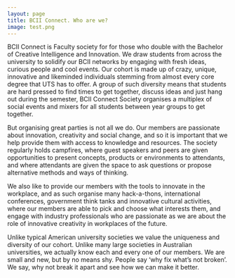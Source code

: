 ```yaml
---
layout: page
title: BCII Connect. Who are we?
image: test.png
---
```

BCII Connect is Faculty society for for those who double with the Bachelor of Creative Intelligence and Innovation. We draw students from across the university to solidify our BCII networks by engaging with fresh ideas, curious people and cool events. Our cohort is made up of crazy, unique, innovative and likeminded individuals stemming from almost every core degree that UTS has to offer. A group of such diversity means that students are hard pressed to find times to get together, discuss ideas and just hang out during the semester, BCII Connect Society organises a multiplex of social events and mixers for all students between year groups to get together.  
  
But organising great parties is not all we do. Our members are passionate about innovation, creativity and social change, and so it is important that we help provide them with access to knowledge and resources. The society regularly holds campfires, where guest speakers and peers are given opportunities to present concepts, products or environments to attendants, and where attendants are given the space to ask questions or propose alternative methods and ways of thinking.   
  
We also like to provide our members with the tools to innovate in the workplace, and as such organise many hack-a-thons, international conferences, government think tanks and innovative cultural activities, where our members are able to pick and choose what interests them, and engage with industry professionals who are passionate as we are about the role of innovative creativity in workplaces of the future.  
  
Unlike typical American university societies we value the uniqueness and diversity of our cohort. Unlike many large societies in Australian universities, we actually know each and every one of our members. We are small and new, but by no means shy. People say ‘why fix what’s not broken’. We say, why not break it apart and see how we can make it better.  